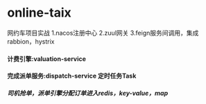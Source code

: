 # online-taix
网约车项目实战 
1.nacos注册中心 
2.zuul网关 
3.feign服务间调用，集成rabbion，hystrix

<h4>计费引擎:valuation-service

<h4>完成派单服务:dispatch-service 定时任务Task
<h5>司机抢单，派单引擎分配订单进入redis，key-value，map
